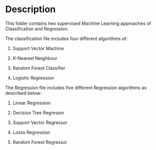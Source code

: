 # Description
This folder contains two supervised Machine Learning approaches of Classification and Regression. 

The classification file includes four different algorithms of:
1. Support Vector Machine 

2. K-Nearest Neighbour 

3. Random Forest Classifier 

4. Logistic Regression 



The Regression file includes five different Regression algorithms as described below:
1. Linear Regression

2. Decision Tree Regressor

3. Support Vector Regressor

4. Losso Regression

5. Random Forest Regressor








